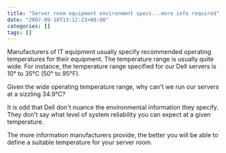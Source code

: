 ```yaml
---
title: "Server room equipment environment specs...more info required"
date: "2007-09-10T13:12:23+00:00"
categories: []
tags: []
---
```


Manufacturers of IT equipment usually specify recommended operating temperatures for their equipment. The temperature range is usually quite wide. For instance, the temperature range specified for our Dell servers is <span class="para">10° to 35°C (50° to 95°F).</span>

Given the wide operating temperature range, why can't we run our servers at a sizzling <span class="para">34.9°C?</span>

It is odd that Dell don't nuance the environmental information they specify. They don't say what level of system reliability you can expect at a given temperature.

The more information manufacturers provide, the better you will be able to define a suitable temperature for your server room.
